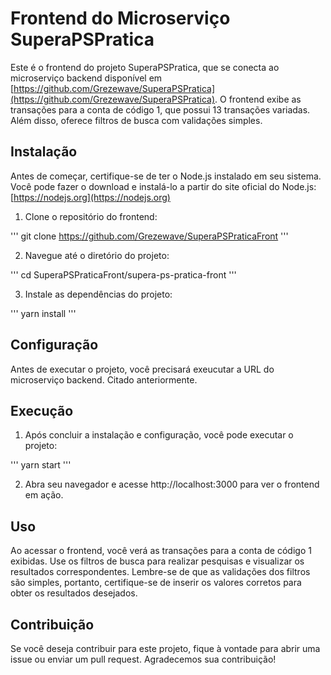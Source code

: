 # Frontend do Microserviço SuperaPSPratica

Este é o frontend do projeto SuperaPSPratica, que se conecta ao microserviço backend disponível em [https://github.com/Grezewave/SuperaPSPratica](https://github.com/Grezewave/SuperaPSPratica). O frontend exibe as transações para a conta de código 1, que possui 13 transações variadas. Além disso, oferece filtros de busca com validações simples.

## Instalação

Antes de começar, certifique-se de ter o Node.js instalado em seu sistema. Você pode fazer o download e instalá-lo a partir do site oficial do Node.js: [https://nodejs.org](https://nodejs.org)

1. Clone o repositório do frontend:

'''
git clone https://github.com/Grezewave/SuperaPSPraticaFront
'''


2. Navegue até o diretório do projeto:

'''
cd SuperaPSPraticaFront/supera-ps-pratica-front
'''

3. Instale as dependências do projeto:

'''
yarn install
'''


## Configuração

Antes de executar o projeto, você precisará exeucutar a URL do microserviço backend. Citado anteriormente.


## Execução
1. Após concluir a instalação e configuração, você pode executar o projeto:

'''
yarn start
'''

2. Abra seu navegador e acesse http://localhost:3000 para ver o frontend em ação.

## Uso
Ao acessar o frontend, você verá as transações para a conta de código 1 exibidas. Use os filtros de busca para realizar pesquisas e visualizar os resultados correspondentes. Lembre-se de que as validações dos filtros são simples, portanto, certifique-se de inserir os valores corretos para obter os resultados desejados.

## Contribuição

Se você deseja contribuir para este projeto, fique à vontade para abrir uma issue ou enviar um pull request. Agradecemos sua contribuição!
